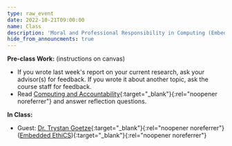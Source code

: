 ```yaml
---
type: raw_event
date: 2022-10-21T09:00:00
name: Class
description: 'Moral and Professional Responsibility in Computing (Embedded Ethics)'
hide_from_announcments: true
---
```


**Pre-class Work:** (instructions on canvas)
* If you wrote last week's report on your current research, ask your advisor(s) for feedback. If you wrote it about another topic, ask the course staff for feedback.
* Read [Computing and Accountability](https://dl.acm.org/doi/10.1145/175222.175228){:target="_blank"}{:rel="noopener noreferrer"} and answer reflection questions.

**In Class:**
* Guest: [Dr. Trystan Goetze](https://www.trystangoetze.ca/){:target="_blank"}{:rel="noopener noreferrer"} ([Embedded EthiCS](https://embeddedethics.seas.harvard.edu/)){:target="_blank"}{:rel="noopener noreferrer"}

